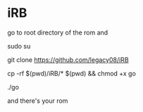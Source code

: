 # iRB
go to root directory of the rom and 

sudo su

git clone https://github.com/legacy08/iRB

cp -rf $(pwd)/iRB/* $(pwd) && chmod +x go

./go

and there's your rom
